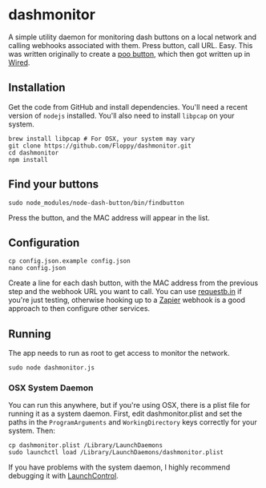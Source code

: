 # dashmonitor

A simple utility daemon for monitoring dash buttons on a local network and calling webhooks associated with them. Press button, call URL. Easy. This was written originally to create a [poo button](https://floppy.org.uk/blog/2016/11/20/the-poo-button/), which then got written up in [Wired](http://www.wired.co.uk/article/amazon-dash-hack-poo-button-internet-of-things).

## Installation

Get the code from GitHub and install dependencies. You'll need a recent version of `nodejs` installed. You'll also need to install `libpcap` on your system.

```
brew install libpcap # For OSX, your system may vary
git clone https://github.com/Floppy/dashmonitor.git
cd dashmonitor
npm install
```

## Find your buttons

```
sudo node_modules/node-dash-button/bin/findbutton
```

Press the button, and the MAC address will appear in the list.

## Configuration

```
cp config.json.example config.json
nano config.json
```

Create a line for each dash button, with the MAC address from the previous step
and the webhook URL you want to call. You can use [requestb.in](https://requestb.in) if you're just testing, otherwise hooking up to a [Zapier](https://zapier.com) webhook is a good approach to then configure other services.

## Running

The app needs to run as root to get access to monitor the network.

```
sudo node dashmonitor.js
```

### OSX System Daemon

You can run this anywhere, but if you're using OSX, there is a plist file for running it as a system daemon. First, edit dashmonitor.plist and set the paths in the `ProgramArguments` and `WorkingDirectory` keys correctly for your system. Then:

```
cp dashmonitor.plist /Library/LaunchDaemons
sudo launchctl load /Library/LaunchDaemons/dashmonitor.plist
```

If you have problems with the system daemon, I highly recommend debugging it with [LaunchControl](http://www.soma-zone.com/LaunchControl/).
